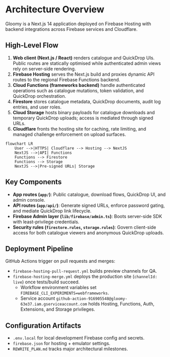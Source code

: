 # Architecture Overview

Gloomy is a Next.js 14 application deployed on Firebase Hosting with backend integrations across Firebase services and Cloudflare.

## High-Level Flow

1. **Web client (Next.js / React)** renders catalogue and QuickDrop UIs. Public routes are statically optimised while authenticated admin views rely on server-side rendering.
2. **Firebase Hosting** serves the Next.js build and proxies dynamic API routes to the regional Firebase Functions backend.
3. **Cloud Functions (frameworks backend)** handle authenticated operations such as catalogue mutations, token validation, and QuickDrop orchestration.
4. **Firestore** stores catalogue metadata, QuickDrop documents, audit log entries, and user roles.
5. **Cloud Storage** hosts binary payloads for catalogue downloads and temporary QuickDrop uploads; access is mediated through signed URLs.
6. **Cloudflare** fronts the hosting site for caching, rate limiting, and managed challenge enforcement on upload surfaces.

```mermaid
flowchart LR
    User -->|HTTPS| Cloudflare --> Hosting --> NextJS
    NextJS -->|API| Functions
    Functions --> Firestore
    Functions --> Storage
    NextJS -->|Pre-signed URLs| Storage
```

## Key Components

- **App routes (`app/`)**: Public catalogue, download flows, QuickDrop UI, and admin console.
- **API routes (`app/api/`)**: Generate signed URLs, enforce password gating, and mediate QuickDrop link lifecycle.
- **Firebase Admin layer (`lib/firebase/admin.ts`)**: Boots server-side SDK with least-privilege credentials.
- **Security rules (`firestore.rules`, `storage.rules`)**: Govern client-side access for both catalogue viewers and anonymous QuickDrop uploads.

## Deployment Pipeline

GitHub Actions trigger on pull requests and merges:

- `firebase-hosting-pull-request.yml` builds preview channels for QA.
- `firebase-hosting-merge.yml` deploys the production site (`channelId: live`) once tests/build succeed.
  - Workflow environment variables set `FIREBASE_CLI_EXPERIMENTS=webframeworks`.
  - Service account `github-action-916905548@gloomy-63e37.iam.gserviceaccount.com` holds Hosting, Functions, Auth, Extensions, and Storage privileges.

## Configuration Artifacts

- `.env.local` for local development Firebase config and secrets.
- `firebase.json` for hosting + emulator settings.
- `REWRITE_PLAN.md` tracks major architectural milestones.
